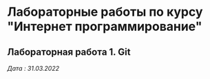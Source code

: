 # Лабораторные работы по курсу "Интернет программирование"

## Лабораторная работа 1. Git

*Дата : 31.03.2022*
